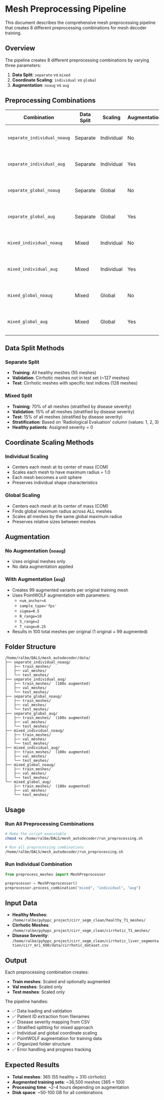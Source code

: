 # Mesh Preprocessing Pipeline

This document describes the comprehensive mesh preprocessing pipeline that creates 8 different preprocessing combinations for mesh decoder training.

## Overview

The pipeline creates 8 different preprocessing combinations by varying three parameters:

1. **Data Split**: `separate` vs `mixed`
2. **Coordinate Scaling**: `individual` vs `global`  
3. **Augmentation**: `noaug` vs `aug`

## Preprocessing Combinations

| Combination | Data Split | Scaling | Augmentation | Description |
|-------------|------------|---------|--------------|-------------|
| `separate_individual_noaug` | Separate | Individual | No | Healthy→train, Cirrhotic→val/test, Individual scaling, No augmentation |
| `separate_individual_aug` | Separate | Individual | Yes | Healthy→train, Cirrhotic→val/test, Individual scaling, 99x augmentation |
| `separate_global_noaug` | Separate | Global | No | Healthy→train, Cirrhotic→val/test, Global scaling, No augmentation |
| `separate_global_aug` | Separate | Global | Yes | Healthy→train, Cirrhotic→val/test, Global scaling, 99x augmentation |
| `mixed_individual_noaug` | Mixed | Individual | No | Stratified 70/15/15 split, Individual scaling, No augmentation |
| `mixed_individual_aug` | Mixed | Individual | Yes | Stratified 70/15/15 split, Individual scaling, 99x augmentation |
| `mixed_global_noaug` | Mixed | Global | No | Stratified 70/15/15 split, Global scaling, No augmentation |
| `mixed_global_aug` | Mixed | Global | Yes | Stratified 70/15/15 split, Global scaling, 99x augmentation |

## Data Split Methods

### Separate Split
- **Training**: All healthy meshes (55 meshes)
- **Validation**: Cirrhotic meshes not in test set (~127 meshes)
- **Test**: Cirrhotic meshes with specific test indices (128 meshes)

### Mixed Split
- **Training**: 70% of all meshes (stratified by disease severity)
- **Validation**: 15% of all meshes (stratified by disease severity)
- **Test**: 15% of all meshes (stratified by disease severity)
- **Stratification**: Based on 'Radiological Evaluation' column (values: 1, 2, 3)
- **Healthy patients**: Assigned severity = 0

## Coordinate Scaling Methods

### Individual Scaling
- Centers each mesh at its center of mass (COM)
- Scales each mesh to have maximum radius = 1.0
- Each mesh becomes a unit sphere
- Preserves individual shape characteristics

### Global Scaling
- Centers each mesh at its center of mass (COM)
- Finds global maximum radius across ALL meshes
- Scales all meshes by the same global maximum radius
- Preserves relative sizes between meshes

## Augmentation

### No Augmentation (`noaug`)
- Uses original meshes only
- No data augmentation applied

### With Augmentation (`aug`)
- Creates 99 augmented variants per original training mesh
- Uses PointWOLF augmentation with parameters:
  - `num_anchor=4`
  - `sample_type='fps'`
  - `sigma=0.5`
  - `R_range=10`
  - `S_range=2`
  - `T_range=0.25`
- Results in 100 total meshes per original (1 original + 99 augmented)

## Folder Structure

```
/home/ralbe/DALS/mesh_autodecoder/data/
├── separate_individual_noaug/
│   ├── train_meshes/
│   ├── val_meshes/
│   └── test_meshes/
├── separate_individual_aug/
│   ├── train_meshes/  (100x augmented)
│   ├── val_meshes/
│   └── test_meshes/
├── separate_global_noaug/
│   ├── train_meshes/
│   ├── val_meshes/
│   └── test_meshes/
├── separate_global_aug/
│   ├── train_meshes/  (100x augmented)
│   ├── val_meshes/
│   └── test_meshes/
├── mixed_individual_noaug/
│   ├── train_meshes/
│   ├── val_meshes/
│   └── test_meshes/
├── mixed_individual_aug/
│   ├── train_meshes/  (100x augmented)
│   ├── val_meshes/
│   └── test_meshes/
├── mixed_global_noaug/
│   ├── train_meshes/
│   ├── val_meshes/
│   └── test_meshes/
└── mixed_global_aug/
    ├── train_meshes/  (100x augmented)
    ├── val_meshes/
    └── test_meshes/
```

## Usage

### Run All Preprocessing Combinations

```bash
# Make the script executable
chmod +x /home/ralbe/DALS/mesh_autodecoder/run_preprocessing.sh

# Run all preprocessing combinations
/home/ralbe/DALS/mesh_autodecoder/run_preprocessing.sh
```

### Run Individual Combination

```python
from preprocess_meshes import MeshPreprocessor

preprocessor = MeshPreprocessor()
preprocessor.process_combination("mixed", "individual", "aug")
```

## Input Data

- **Healthy Meshes**: `/home/ralbe/pyhppc_project/cirr_segm_clean/healthy_T1_meshes/`
- **Cirrhotic Meshes**: `/home/ralbe/pyhppc_project/cirr_segm_clean/cirrhotic_T1_meshes/`
- **Disease Severity**: `/home/ralbe/pyhppc_project/cirr_segm_clean/cirrhotic_liver_segmentation/cirr_mri_600/data/cirrhotic_dataset.csv`

## Output

Each preprocessing combination creates:
- **Train meshes**: Scaled and optionally augmented
- **Val meshes**: Scaled only
- **Test meshes**: Scaled only

The pipeline handles:
- ✅ Data loading and validation
- ✅ Patient ID extraction from filenames
- ✅ Disease severity mapping from CSV
- ✅ Stratified splitting for mixed approach
- ✅ Individual and global coordinate scaling
- ✅ PointWOLF augmentation for training data
- ✅ Organized folder structure
- ✅ Error handling and progress tracking

## Expected Results

- **Total meshes**: 365 (55 healthy + 310 cirrhotic)
- **Augmented training sets**: ~36,500 meshes (365 × 100)
- **Processing time**: ~2-4 hours depending on augmentation
- **Disk space**: ~50-100 GB for all combinations
